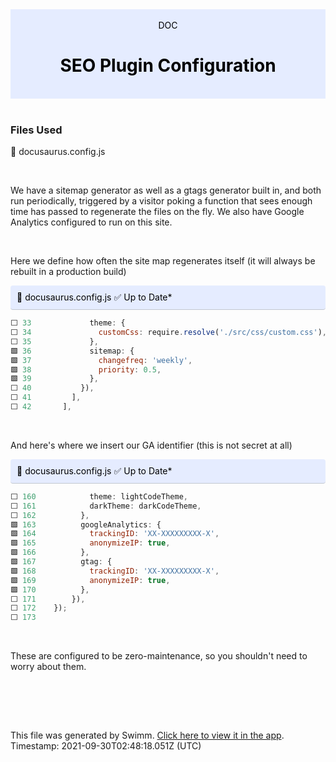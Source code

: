 <div align="center" style="background-color: #e5ecff; color: black"><br/><div>DOC</div><h1>SEO Plugin Configuration</h1><br/></div>
<br/>

### Files Used
📄 docusaurus.config.js


<br/>

We have a sitemap generator as well as a gtags generator built in, and both run periodically, triggered by a visitor poking a function that sees enough time has passed to regenerate the files on the fly. We also have Google Analytics configured to run on this site.

<br/>

Here we define how often the site map regenerates itself (it will always be rebuilt in a production build)

<div style="background: #e5ecff; padding: 10px 10px 10px 10px; border-bottom: 1px solid #c1c7d0; border-radius: 4px; color: black">    📄 docusaurus.config.js ✅ Up to Date*

   </div>

```javascript
⬜ 33             theme: {
⬜ 34               customCss: require.resolve('./src/css/custom.css'),
⬜ 35             },
🟩 36             sitemap: {
🟩 37               changefreq: 'weekly',
🟩 38               priority: 0.5,
🟩 39             },
⬜ 40           }),
⬜ 41         ],
⬜ 42       ],
```
<br/>

And here's where we insert our GA identifier (this is not secret at all)

<div style="background: #e5ecff; padding: 10px 10px 10px 10px; border-bottom: 1px solid #c1c7d0; border-radius: 4px; color: black">    📄 docusaurus.config.js ✅ Up to Date*

   </div>

```javascript
⬜ 160            theme: lightCodeTheme,
⬜ 161            darkTheme: darkCodeTheme,
⬜ 162          },
🟩 163          googleAnalytics: {
🟩 164            trackingID: 'XX-XXXXXXXXX-X',
🟩 165            anonymizeIP: true,
🟩 166          },
🟩 167          gtag: {
🟩 168            trackingID: 'XX-XXXXXXXXX-X',
🟩 169            anonymizeIP: true,        
🟩 170          },
⬜ 171        }),
⬜ 172    });
⬜ 173    
```
<br/>

These are configured to be zero-maintenance, so you shouldn't need to worry about them.

<br/>

<br/><br/>

This file was generated by Swimm. [Click here to view it in the app](https://swimm.io/link?l=c3dpbW0lM0ElMkYlMkZyZXBvcyUyRloybDBhSFZpSlROQkpUTkJaRzlqY3k1emQybHRiUzVwYnlVelFTVXpRWE4zYVcxdGFXOCUzRCUyRmRvY3MlMkZmYU56WA==). Timestamp: 2021-09-30T02:48:18.051Z (UTC)
